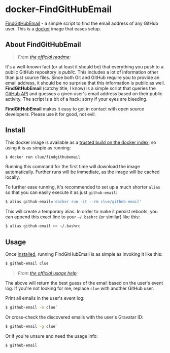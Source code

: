 # docker-FindGitHubEmail

[FindGitHubEmail](https://github.com/hodgesmr/FindGitHubEmail) - a simple script to find the email address of any GitHub user.
This is a [docker](https://www.docker.io) image that eases setup.

## About FindGitHubEmail

> *From [the official readme](https://github.com/hodgesmr/FindGitHubEmail#readme):*

It's a well-known fact (or at least it should be) that everything you push to a public GitHub repository is *public*.
This includes a lot of information other than just source files.
Since both Git and GitHub require you to provide an email address, it should be no surprise that this information is public as well.
**FindGitHubEmail** (catchy title, I know) is a simple script that queries the [GitHub API](http://developer.github.com/v3/)
and guesses a given user's email address based on their public activity.
The script is a bit of a hack; sorry if your eyes are bleeding.

**FindGitHubEmail** makes it easy to get in contact with open source developers. Please use it for good, not evil.

## Install

This docker image is available as a [trusted build on the docker index](https://index.docker.io/u/clue/findgithubemail/),
so using it is as simple as running:

```bash
$ docker run clue/findgithubemail
```

Running this command for the first time will download the image automatically.
Further runs will be immediate, as the image will be cached locally.

To further ease running, it's recommended to set up a much shorter `alias`
so that you can easily execute it as just `github-email`:

```bash
$ alias github-email='docker run -it --rm clue/github-email'
```

This will create a temporary alias. In order to make it persist reboots,
you can append this exact line to your `~/.bashrc` (or similar) like this:

```bash
$ alias github-email >> ~/.bashrc
```

## Usage

Once [installed](#install), running FindGitHubEmail is as simple as invoking it like this:

```bash
$ github-email clue
```

> *From [the official usage help](https://github.com/hodgesmr/FindGitHubEmail#usage):*

The above will return the best guess of the email based on the user's event log.
If you're not looking for me, replace `clue` with another GitHub user.

Print all emails in the user's event log:

```bash
$ github-email -e clue`
```

Or cross-check the discovered emails with the user's Gravatar ID:

```bash
$ github-email -g clue`
```

Or if you're unsure and need the usage info:

```bash
$ github-email
```
